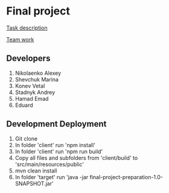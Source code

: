 # Final project
[Task description](https://gitlab.com/dan-it/groups/fs9/-/tree/master/final-project)

[Team work](https://dan-it.gitlab.io/fe-book/teamwork/final.html)

## Developers
1. Nikolaenko Alexey
2. Shevchuk Marina
3. Konev Vetal
4. Stadnyk Andrey
5. Hamad Emad
6. Eduard

## Development Deployment
1. Git clone
2. In folder 'client' run 'npm install'
3. In folder 'client' run 'npm run build'
4. Copy all files and subfolders from 'client/build' to 'src/main/resources/public'
5. mvn clean install
6. In folder 'target' run 'java -jar final-project-preparation-1.0-SNAPSHOT.jar'
